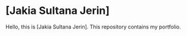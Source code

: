 # [Jakia Sultana Jerin]
Hello, this is [Jakia Sultana Jerin]. This repository contains my portfolio.
